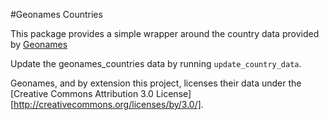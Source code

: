 #Geonames Countries

This package provides a simple wrapper around the
country data provided by [Geonames](http://download.geonames.org/export/dump/countryInfo.txt)

Update the geonames_countries data by running `update_country_data`.


Geonames, and by extension this project, licenses their data under the [Creative Commons Attribution 3.0 License][http://creativecommons.org/licenses/by/3.0/].